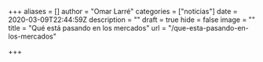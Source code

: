+++
aliases = []
author = "Omar Larré"
categories = ["noticias"]
date = 2020-03-09T22:44:59Z
description = ""
draft = true
hide = false
image = ""
title = "Qué está pasando en los mercados"
url = "/que-esta-pasando-en-los-mercados"

+++
